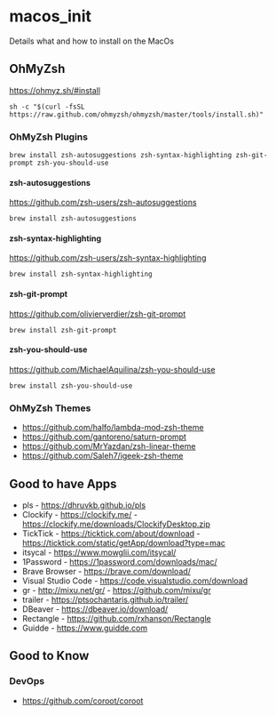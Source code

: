 # macos_init
Details what and how to install on the MacOs

## OhMyZsh
https://ohmyz.sh/#install
```
sh -c "$(curl -fsSL https://raw.github.com/ohmyzsh/ohmyzsh/master/tools/install.sh)"
```

### OhMyZsh Plugins
```
brew install zsh-autosuggestions zsh-syntax-highlighting zsh-git-prompt zsh-you-should-use
```

#### zsh-autosuggestions
https://github.com/zsh-users/zsh-autosuggestions 
```
brew install zsh-autosuggestions
```

#### zsh-syntax-highlighting
https://github.com/zsh-users/zsh-syntax-highlighting
```
brew install zsh-syntax-highlighting
```

#### zsh-git-prompt
https://github.com/olivierverdier/zsh-git-prompt
```
brew install zsh-git-prompt
```

#### zsh-you-should-use
https://github.com/MichaelAquilina/zsh-you-should-use
```
brew install zsh-you-should-use
```

### OhMyZsh Themes
- https://github.com/halfo/lambda-mod-zsh-theme
- https://github.com/gantoreno/saturn-prompt
- https://github.com/MrYazdan/zsh-linear-theme
- https://github.com/Saleh7/igeek-zsh-theme

## Good to have Apps
- pls - https://dhruvkb.github.io/pls
- Clockify - https://clockify.me/ - https://clockify.me/downloads/ClockifyDesktop.zip
- TickTick - https://ticktick.com/about/download - https://ticktick.com/static/getApp/download?type=mac
- itsycal - https://www.mowglii.com/itsycal/
- 1Password - https://1password.com/downloads/mac/
- Brave Browser - https://brave.com/download/
- Visual Studio Code - https://code.visualstudio.com/download
- gr - http://mixu.net/gr/ - https://github.com/mixu/gr
- trailer - https://ptsochantaris.github.io/trailer/
- DBeaver - https://dbeaver.io/download/
- Rectangle - https://github.com/rxhanson/Rectangle
- Guidde - https://www.guidde.com

## Good to Know
### DevOps
- https://github.com/coroot/coroot
